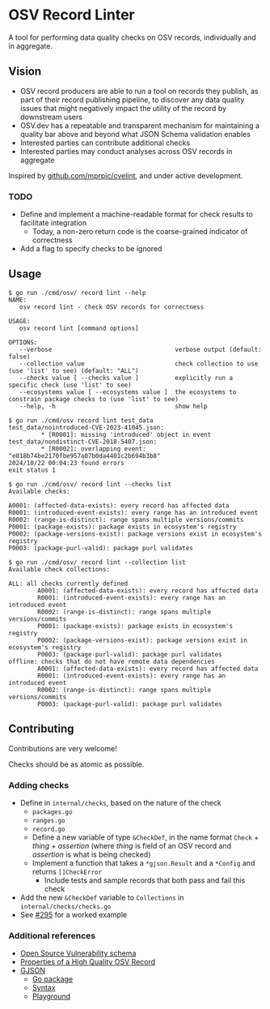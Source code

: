 # OSV Record Linter

A tool for performing data quality checks on OSV records, individually and in aggregate.

## Vision

* OSV record producers are able to run a tool on records they publish, as part of their record publishing pipeline, to discover any data quality issues that might negatively impact the utility of the record by downstream users
* OSV.dev has a repeatable and transparent mechanism for maintaining a quality bar above and beyond what JSON Schema validation enables
* Interested parties can contribute additional checks
* Interested parties may conduct analyses across OSV records in aggregate

Inspired by [github.com/mprpic/cvelint](https://github.com/mprpic/cvelint), and under active development.

### TODO

* Define and implement a machine-readable format for check results to facilitate integration
  * Today, a non-zero return code is the coarse-grained indicator of correctness
* Add a flag to specify checks to be ignored

## Usage

```text
$ go run ./cmd/osv/ record lint --help
NAME:
   osv record lint - check OSV records for correctness

USAGE:
   osv record lint [command options]

OPTIONS:
   --verbose                                  verbose output (default: false)
   --collection value                         check collection to use (use 'list' to see) (default: "ALL")
   --checks value [ --checks value ]          explicitly run a specific check (use 'list' to see)
   --ecosystems value [ --ecosystems value ]  the ecosystems to constrain package checks to (use 'list' to see)
   --help, -h                                 show help
```

```text
$ go run ./cmd/osv record lint test_data
test_data/nointroduced-CVE-2023-41045.json:
         * [R0001]: missing 'introduced' object in event
test_data/nondistinct-CVE-2018-5407.json:
         * [R0002]: overlapping event: "e818b74be2170fbe957a07b0da4401c2b694b3b8"
2024/10/22 00:04:23 found errors
exit status 1
```

```text
$ go run ./cmd/osv/ record lint --checks list
Available checks:

A0001: (affected-data-exists): every record has affected data
R0001: (introduced-event-exists): every range has an introduced event
R0002: (range-is-distinct): range spans multiple versions/commits
P0001: (package-exists): package exists in ecosystem's registry
P0002: (package-versions-exist): package versions exist in ecosystem's registry
P0003: (package-purl-valid): package purl validates
```

```text
$ go run ./cmd/osv/ record lint --collection list
Available check collections:

ALL: all checks currently defined
        A0001: (affected-data-exists): every record has affected data
        R0001: (introduced-event-exists): every range has an introduced event
        R0002: (range-is-distinct): range spans multiple versions/commits
        P0001: (package-exists): package exists in ecosystem's registry
        P0002: (package-versions-exist): package versions exist in ecosystem's registry
        P0003: (package-purl-valid): package purl validates
offline: checks that do not have remote data dependencies
        A0001: (affected-data-exists): every record has affected data
        R0001: (introduced-event-exists): every range has an introduced event
        R0002: (range-is-distinct): range spans multiple versions/commits
        P0003: (package-purl-valid): package purl validates
```

## Contributing

Contributions are very welcome!

Checks should be as atomic as possible.

### Adding checks

* Define in `internal/checks`, based on the nature of the check
  * `packages.go`
  * `ranges.go`
  * `record.go`
  * Define a new variable of type `&CheckDef`, in the name format `Check` + *thing* + *assertion* (where *thing* is field of an OSV record and *assertion* is what is being checked)
  * Implement a function that takes a `*gjson.Result` and a `*Config` and returns `[]CheckError`
    * Include tests and sample records that both pass and fail this check
* Add the new `&CheckDef` variable to `Collections` in `internal/checks/checks.go`
* See [#295](https://github.com/ossf/osv-schema/pull/295) for a worked example

### Additional references

* [Open Source Vulnerability schema](https://ossf.github.io/osv-schema/)
* [Properties of a High Quality OSV Record](https://google.github.io/osv.dev/data_quality.html)
* [GJSON](https://github.com/tidwall/gjson)
  * [Go package](https://pkg.go.dev/github.com/tidwall/gjson)
  * [Syntax](https://github.com/tidwall/gjson/blob/master/SYNTAX.md)
  * [Playground](https://gjson.dev/)
